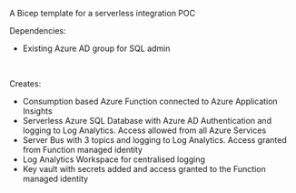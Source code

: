 A Bicep template for a serverless integration POC

Dependencies:
- Existing Azure AD group for SQL admin

<br>

Creates:
- Consumption based Azure Function connected to Azure Application Insights
- Serverless Azure SQL Database with Azure AD Authentication and logging to Log Analytics. Access allowed from all Azure Services
- Server Bus with 3 topics and logging to Log Analytics. Access granted from Function managed identity
- Log Analytics Workspace for centralised logging
- Key vault with secrets added and access granted to the Function managed identity